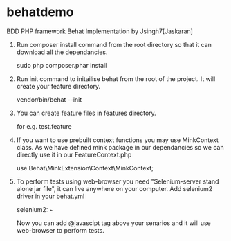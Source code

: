 # behatdemo
BDD PHP framework Behat Implementation by Jsingh7[Jaskaran]

1. Run composer install command from the root directory so that it can download all the dependancies.
	
	sudo php composer.phar install
	
2. Run init command to initailise behat from the root of the project. It will create your feature directory.
	
	vendor/bin/behat --init
	
3. You can create feature files in features directory.
	
	for e.g. test.feature
	
4. If you want to use prebuilt context functions you may use MinkContext class. 
	As we have defined mink package in our dependancies so we can directly use it in our FeatureContext.php
	
	use Behat\MinkExtension\Context\MinkContext;

5. To perform tests using web-browser you need "Selenium-server stand alone jar file", 
	it can live anywhere on your computer.
	Add selenium2 driver in your behat.yml
	
	selenium2: ~
	
	Now you can add @javascipt tag above your senarios and it will use web-browser to perform tests.
	